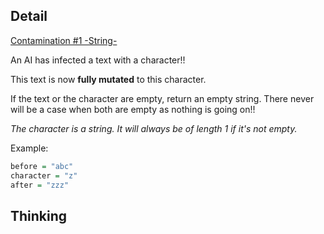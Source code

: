 ## Detail

[Contamination #1 -String-](https://www.codewars.com/kata/contamination-number-1-string/train/haskell)

An AI has infected a text with a character!! 

This text is now **fully mutated** to this character.

If the text or the character are empty, return an empty string.
There never will be a case when both are empty as nothing is going on!!

*The character is a string. It will always be of length 1 if it's not empty.*

Example:

```haskell
before = "abc"
character = "z"
after = "zzz"
```

## Thinking

